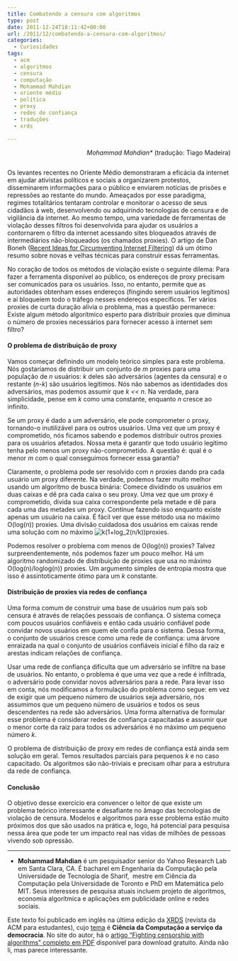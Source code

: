 ```yaml
---
title: Combatendo a censura com algoritmos
type: post
date: 2011-12-24T18:11:42+00:00
url: /2011/12/combatendo-a-censura-com-algoritmos/
categories:
  - Curiosidades
tags:
  - acm
  - algoritmos
  - censura
  - computação
  - Mohammad Mahdian
  - oriente médio
  - política
  - proxy
  - redes de confiança
  - traduções
  - xrds

---
```

<p style="text-align:right;">
  <em>Mohammad Mahdian*</em> (tradução: Tiago Madeira)
</p>

[<img src="https://i2.wp.com/tiagomadeira.com/wp-content/uploads/2011/12/18.2_Mahdian_med.jpg?resize=440%2C286" alt="" title="18.2_Mahdian_med" class="aligncenter size-full wp-image-896" srcset="https://i2.wp.com/tiagomadeira.com/wp-content/uploads/2011/12/18.2_Mahdian_med.jpg?w=440&ssl=1 440w, https://i2.wp.com/tiagomadeira.com/wp-content/uploads/2011/12/18.2_Mahdian_med.jpg?resize=300%2C194&ssl=1 300w" sizes="(max-width: 440px) 100vw, 440px" data-recalc-dims="1" />][1]

Os levantes recentes no Oriente Médio demonstraram a eficácia da internet em ajudar ativistas políticos e sociais a organizarem protestos, disseminarem informações para o público e enviarem notícias de prisões e repressões ao restante do mundo. Ameaçados por esse paradigma, regimes totalitários tentaram controlar e monitorar o acesso de seus cidadãos à web, desenvolvendo ou adquirindo tecnologias de censura e de vigilância da internet. Ao mesmo tempo, uma variedade de ferramentas de violação desses filtros foi desenvolvida para ajudar os usuários a contornarem o filtro da internet acessando sites bloqueados através de intermediários não-bloqueados (os chamados proxies). O artigo de Dan Boneh ([Recent Ideas for Circumventing Internet Filtering][2]) dá um ótimo resumo sobre novas e velhas técnicas para construir essas ferramentas.

No coração de todos os métodos de violação existe o seguinte dilema: Para fazer a ferramenta disponível ao público, os endereços de proxy precisam ser comunicados para os usuários. Isso, no entanto, permite que as autoridades obtenham esses endereços (fingindo serem usuários legítimos) e aí bloqueiem todo o tráfego nesses endereços específicos. Ter vários proxies de curta duração alivia o problema, mas a questão permanece: Existe algum método algorítmico esperto para distribuir proxies que diminua o número de proxies necessários para fornecer acesso à internet sem filtro?

#### O problema de distribuição de proxy

Vamos começar definindo um modelo teórico simples para este problema. Nós gostaríamos de distribuir um conjunto de _m_ proxies para uma população de _n_ usuários: _k_ deles são adversários (agentes da censura) e o restante (_n-k_) são usuários legítimos. Nós não sabemos as identidades dos adversários, mas podemos assumir que _k << n_. Na verdade, para simplicidade, pense em _k_ como uma constante, enquanto _n_ cresce ao infinito.

Se um proxy é dado a um adversário, ele pode comprometer o proxy, tornando-o inutilizável para os outros usuários. Uma vez que um proxy é comprometido, nós ficamos sabendo e podemos distribuir outros proxies para os usuários afetados. Nossa meta é garantir que todo usuário legítimo tenha pelo menos um proxy não-comprometido. A questão é: qual é o menor _m_ com o qual conseguimos fornecer essa garantia?

Claramente, o problema pode ser resolvido com _n_ proxies dando pra cada usuário um proxy diferente. Na verdade, podemos fazer muito melhor usando um algoritmo de busca binária: Comece dividindo os usuários em duas caixas e dê pra cada caixa o seu proxy. Uma vez que um proxy é comprometido, divida sua caixa correspondente pela metade e dê para cada uma das metades um proxy. Continue fazendo isso enquanto existe apenas um usuário na caixa. É fácil ver que esse método usa no máximo O(log(n)) proxies. Uma divisão cuidadosa dos usuários em caixas rende uma solução com no máximo  <img src='https://s0.wp.com/latex.php?latex=k%281%2Blog_2%28n%2Fk%29%29&bg=T&fg=000000&s=0' alt='k(1+log_2(n/k))' title='k(1+log_2(n/k))' class='latex' />proxies.

Podemos resolver o problema com menos de O(log(n)) proxies? Talvez surpreendentemente, nós podemos fazer um pouco melhor. Há um algoritmo randomizado de distribuição de proxies que usa no máximo O(log(n)/loglog(n)) proxies. Um argumento simples de entropia mostra que isso é assintoticamente ótimo para um _k_ constante.

#### Distribuição de proxies via redes de confiança

Uma forma comum de construir uma base de usuários num país sob censura é através de relações pessoais de confiança. O sistema começa com poucos usuários confiáveis e então cada usuário confiável pode convidar novos usuários em quem ele confia para o sistema. Dessa forma, o conjunto de usuários cresce como uma rede de confiança: uma árvore enraizada na qual o conjunto de usuários confiáveis inicial é filho da raiz e arestas indicam relações de confiança.

Usar uma rede de confiança dificulta que um adversário se infiltre na base de usuários. No entanto, o problema é que uma vez que a rede é infiltrada, o adversário pode convidar novos adversários para a rede. Para levar isso em conta, nós modificamos a formulação do problema como segue: em vez de exigir que um pequeno número de usuários seja adversário, nós assumimos que um pequeno número de usuários e todos os seus descendentes na rede são adversários. Uma forma alternativa de formular esse problema é considerar redes de confiança capacitadas e assumir que o menor corte da raiz para todos os adversários é no máximo um pequeno número _k_.

O problema de distribuição de proxy em redes de confiança está ainda sem solução em geral. Temos resultados parciais para pequenos _k_ e no caso capacitado. Os algoritmos são não-triviais e precisam olhar para a estrutura da rede de confiança.

#### Conclusão

O objetivo desse exercício era convencer o leitor de que existe um problema teórico interessante e desafiante no âmago das tecnologias de violação de censura. Modelos e algoritmos para esse problema estão muito próximos dos que são usados na prática e, logo, há potencial para pesquisa nessa área que pode ter um impacto real nas vidas de milhões de pessoas vivendo sob opressão.

* * *

* **Mohammad Mahdian** é um pesquisador senior do Yahoo Research Lab em Santa Clara, CA. É bacharel em Engenharia da Computação pela Universidade de Tecnologia de Sharif, [<img src="https://i0.wp.com/tiagomadeira.com/wp-content/uploads/2011/12/18.2_Cover_crop-300x246.jpg?resize=300%2C246" alt="" title="18.2_Cover_crop" class="alignright size-medium wp-image-895" srcset="https://i2.wp.com/tiagomadeira.com/wp-content/uploads/2011/12/18.2_Cover_crop.jpg?resize=300%2C246&ssl=1 300w, https://i2.wp.com/tiagomadeira.com/wp-content/uploads/2011/12/18.2_Cover_crop.jpg?w=584&ssl=1 584w" sizes="(max-width: 300px) 100vw, 300px" data-recalc-dims="1" />][3] mestre em Ciência da Computação pela Universidade de Toronto e PhD em Matemática pelo MIT. Seus interesses de pesquisa atuais incluem projeto de algoritmos, economia algorítmica e aplicações em publicidade online e redes sociais.

Este texto foi publicado em inglês na última edição da [XRDS][4] (revista da ACM para estudantes), cujo [tema][5] é **Ciência da Computação a serviço da democracia**. No site do autor, há o [artigo “Fighting censorship with algorithms” completo em PDF][6] disponível para download gratuito. Ainda não li, mas parece interessante.

 [1]: https://i2.wp.com/tiagomadeira.com/wp-content/uploads/2011/12/18.2_Mahdian_med.jpg
 [2]: http://dl.acm.org/citation.cfm?id=2043250
 [3]: https://i2.wp.com/tiagomadeira.com/wp-content/uploads/2011/12/18.2_Cover_crop.jpg
 [4]: http://xrds.acm.org/
 [5]: http://xrds.acm.org/images/DLImages/18.2_Cover_crop.jpg
 [6]: http://www.mahdian.org/censorship.pdf

